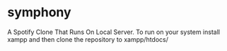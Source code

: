 # symphony
A Spotify Clone That Runs On Local Server.
To run on your system install xampp and then clone the repository to xampp/htdocs/

